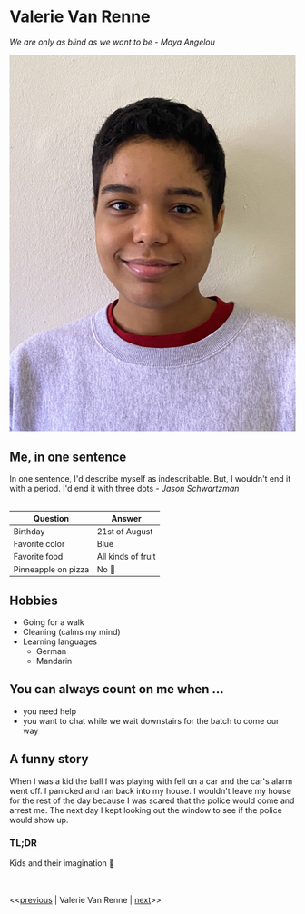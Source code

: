 # Valerie Van Renne

*We are only as blind as we want to be - Maya Angelou*

![Photo of myself](Image.jpeg)
<br/>

## Me, in one sentence
In one sentence, I'd describe myself as indescribable. But, I wouldn't end it with a period. I'd end it with three dots - *Jason Schwartzman*
<br/>
<br/>

Question | Answer
-------- | --------
Birthday | 21st of August
Favorite color | Blue
Favorite food | All kinds of fruit
Pinneapple on pizza | No :nauseated_face:

## Hobbies
* Going for a walk
* Cleaning (calms my mind)
* Learning languages
  * German
  * Mandarin

## You can always count on me when ...
* you need help
* you want to chat while we wait downstairs for the batch to come our way

## A funny story
When I was a kid the ball I was playing with fell on a car and the car's alarm went off.
I panicked and ran back into my house.
I wouldn't leave my house for the rest of the day because I was scared that the police would come and arrest me.
The next day I kept looking out the window to see if the police would show up.

### TL;DR
Kids and their imagination :rofl:
<br/>
<br/>
<br/>

<<[previous](https://github.com/Steeeeeph/markdown-challenge) | Valerie Van Renne | [next](https://github.com/VidyashreeTarikere/markdown-challenge)>>




